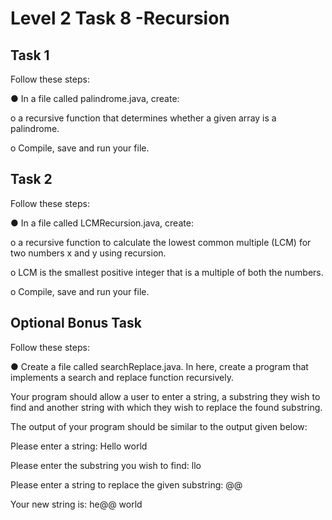 # Level 2 Task 8 -Recursion

## Task 1

Follow these steps:

● In a file called palindrome.java, create:

o a recursive function that determines whether a given array is a palindrome.

o Compile, save and run your file.

## Task 2

Follow these steps:

● In a file called LCMRecursion.java, create:

o a recursive function to calculate the lowest common multiple (LCM) for two numbers x and y using recursion.

o LCM is the smallest positive integer that is a multiple of both the numbers.

o Compile, save and run your file.

## Optional Bonus Task

Follow these steps:

● Create a file called searchReplace.java. In here, create a program that implements a search and replace function recursively. 

Your program should allow a user to enter a string, a substring they wish to find and another string with which they wish to replace the found substring.

The output of your program should be similar to the output given below:

Please enter a string: Hello world

Please enter the substring you wish to find: llo

Please enter a string to replace the given substring: @@

Your new string is: he@@ world
